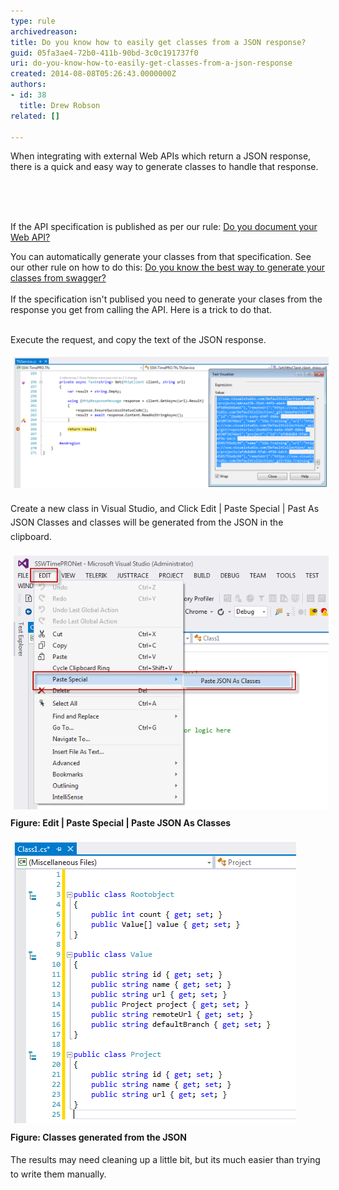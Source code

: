 ```yaml
---
type: rule
archivedreason: 
title: Do you know how to easily get classes from a JSON response?
guid: 05fa3ae4-72b0-411b-90bd-3c0c191737f0
uri: do-you-know-how-to-easily-get-classes-from-a-json-response
created: 2014-08-08T05:26:43.0000000Z
authors:
- id: 38
  title: Drew Robson
related: []

---
```



​​When integrating with external Web APIs which return a JSON response, there is a quick and easy way to generate classes to handle that response.<br>
<br><excerpt class='endintro'></excerpt><br>
<p><br></p><p>If the API specification is published as per ​our rule: <a href="/_layouts/15/FIXUPREDIRECT.ASPX?WebId=3dfc0e07-e23a-4cbb-aac2-e778b71166a2&TermSetId=07da3ddf-0924-4cd2-a6d4-a4809ae20160&TermId=479faffd-2049-40c0-bb48-850f594edc79">Do you document your Web API?</a></p><p>You can automatically generate your classes from that specification. See our other rule on how to do this: <a href="/_layouts/15/FIXUPREDIRECT.ASPX?WebId=3dfc0e07-e23a-4cbb-aac2-e778b71166a2&TermSetId=07da3ddf-0924-4cd2-a6d4-a4809ae20160&TermId=df991c05-7dfa-4a2c-b559-4ea6879c6451">Do you know the best way to generate your classes from swagger?<br>​</a><br>If the specification isn't publised you need to generate your clases from the response you get from calling the API. Here is a trick to do that.<br><br></p><p>​Execute the request, and copy the text of the JSON response.<br></p><p><img src="8-08-2014-3-41-23-PM-compressor.png" alt="8-08-2014-3-41-23-PM-compressor.png" style="margin:5px;width:650px;" /><br></p><p>Create a new class in Visual Studio, and <span style="line-height:1.6;">Click Edit | Paste Special | Past As JSON Classes and classes will be generated from the JSON in the clipboard.</span></p><p><span style="line-height:1.6;"><img src="8-08-2014-3-53-17-PM-compressor.png" alt="8-08-2014-3-53-17-PM-compressor.png" style="margin:5px;" /><br><strong>Figure: Edit | Paste Special | Paste JSON As Classes</strong></span></p><p><span style="line-height:1.6;"><img src="8-08-2014-3-56-34-PM-compressor.png" alt="8-08-2014-3-56-34-PM-compressor.png" style="margin:5px;" /><br><strong>Figure: Classes generated from the JSON</strong></span></p><p><span style="line-height:1.6;">The results may need cleaning up a little bit, but it</span><span style="line-height:1.6;">s much easier than trying to write them manually.</span><br></p><p><br></p>


